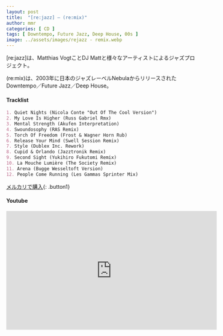 ```yaml
---
layout: post
title:  "[re:jazz] – (re:mix)"
author: mmr
categories: [ CD ]
tags: [ Downtempo, Future Jazz, Deep House, 00s ]
image: ../assets/images/rejazz - remix.webp
---
```


[re:jazz]は、Matthias VogtことDJ Mattと様々なアーティストによるジャズプロジェクト。

(re:mix)は、2003年に日本のジャズレーベルNebulaからリリースされたDowntempo／Future Jazz／Deep House。

#### Tracklist
```md
1. Quiet Nights (Nicola Conte "Out Of The Cool Version")
2. My Love Is Higher (Russ Gabriel Rmx)
3. Mental Strength (Akufen Interpretation)
4. Swoundosophy (RAS Remix)
5. Torch Of Freedom (Frost & Wagner Horn Rub)
6. Release Your Mind (Swell Session Remix)
7. Style (Dublex Inc. Rework)
8. Cupid & Orlando (Jazztronik Remix)
9. Second Sight (Yukihiro Fukutomi Remix)
10. La Mouche Lumière (The Society Remix)
11. Arena (Bugge Wesseltoft Version)
12. People Come Running (Les Gammas Sprinter Mix)
```

[メルカリで購入](https://jp.mercari.com/item/m37383041694?afid=6142608987){: .button1}

#### Youtube
<iframe width="560" height="315" src="https://www.youtube.com/embed/EGl9lQlR1x4?si=3QYkgtH9qeWrA69D" title="YouTube video player" frameborder="0" allow="accelerometer; autoplay; clipboard-write; encrypted-media; gyroscope; picture-in-picture; web-share" referrerpolicy="strict-origin-when-cross-origin" allowfullscreen></iframe>